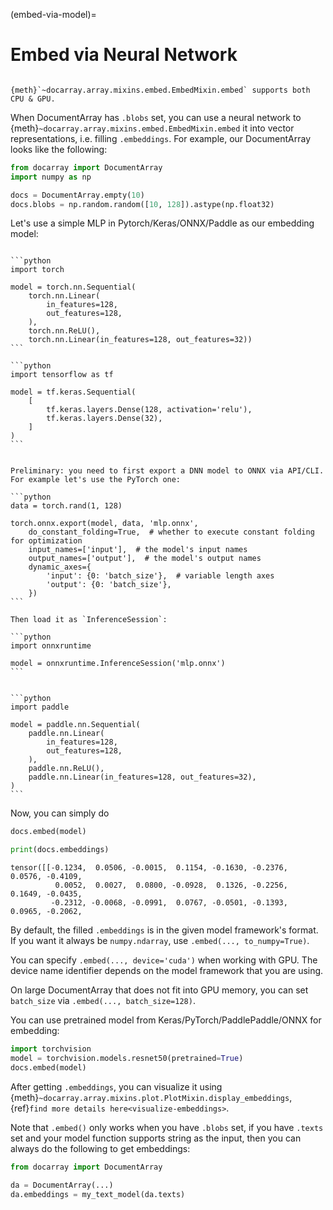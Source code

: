 (embed-via-model)=
# Embed via Neural Network

```{important}

{meth}`~docarray.array.mixins.embed.EmbedMixin.embed` supports both CPU & GPU.
```

When DocumentArray has `.blobs` set, you can use a neural network to {meth}`~docarray.array.mixins.embed.EmbedMixin.embed` it into vector representations, i.e. filling `.embeddings`. For example, our DocumentArray looks like the following:

```python
from docarray import DocumentArray
import numpy as np

docs = DocumentArray.empty(10)
docs.blobs = np.random.random([10, 128]).astype(np.float32)
```

Let's use a simple MLP in Pytorch/Keras/ONNX/Paddle as our embedding model:

````{tab} PyTorch

```python
import torch

model = torch.nn.Sequential(
    torch.nn.Linear(
        in_features=128,
        out_features=128,
    ),
    torch.nn.ReLU(),
    torch.nn.Linear(in_features=128, out_features=32))
```

````

````{tab} Keras
```python
import tensorflow as tf

model = tf.keras.Sequential(
    [
        tf.keras.layers.Dense(128, activation='relu'),
        tf.keras.layers.Dense(32),
    ]
)
```
````

````{tab} ONNX

Preliminary: you need to first export a DNN model to ONNX via API/CLI. 
For example let's use the PyTorch one:

```python
data = torch.rand(1, 128)

torch.onnx.export(model, data, 'mlp.onnx', 
    do_constant_folding=True,  # whether to execute constant folding for optimization
    input_names=['input'],  # the model's input names
    output_names=['output'],  # the model's output names
    dynamic_axes={
        'input': {0: 'batch_size'},  # variable length axes
        'output': {0: 'batch_size'},
    })
```

Then load it as `InferenceSession`:
 
```python
import onnxruntime

model = onnxruntime.InferenceSession('mlp.onnx')
```
````

````{tab} Paddle

```python
import paddle

model = paddle.nn.Sequential(
    paddle.nn.Linear(
        in_features=128,
        out_features=128,
    ),
    paddle.nn.ReLU(),
    paddle.nn.Linear(in_features=128, out_features=32),
)
```
````

Now, you can simply do

```python
docs.embed(model)

print(docs.embeddings)
```

```text
tensor([[-0.1234,  0.0506, -0.0015,  0.1154, -0.1630, -0.2376,  0.0576, -0.4109,
          0.0052,  0.0027,  0.0800, -0.0928,  0.1326, -0.2256,  0.1649, -0.0435,
         -0.2312, -0.0068, -0.0991,  0.0767, -0.0501, -0.1393,  0.0965, -0.2062,
```

By default, the filled `.embeddings` is in the given model framework's format. If you want it always be `numpy.ndarray`, use `.embed(..., to_numpy=True)`.

You can specify `.embed(..., device='cuda')` when working with GPU. The device name identifier depends on the model framework that you are using.

On large DocumentArray that does not fit into GPU memory, you can set `batch_size` via `.embed(..., batch_size=128)`.

You can use pretrained model from Keras/PyTorch/PaddlePaddle/ONNX for embedding:

```python
import torchvision
model = torchvision.models.resnet50(pretrained=True)
docs.embed(model)
```

After getting `.embeddings`, you can visualize it using {meth}`~docarray.array.mixins.plot.PlotMixin.display_embeddings`, {ref}`find more details here<visualize-embeddings>`.

Note that `.embed()` only works when you have `.blobs` set, if you have `.texts` set and your model function supports string as the input, then you can always do the following to get embeddings:

```python
from docarray import DocumentArray

da = DocumentArray(...)
da.embeddings = my_text_model(da.texts)
```
